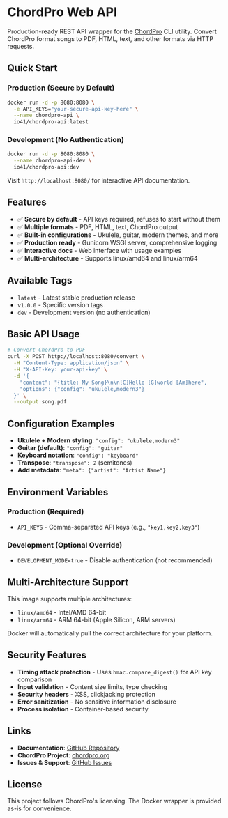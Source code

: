 # ChordPro Web API

Production-ready REST API wrapper for the [ChordPro](https://chordpro.org) CLI utility. Convert ChordPro format songs to PDF, HTML, text, and other formats via HTTP requests.

## Quick Start

### Production (Secure by Default)
```bash
docker run -d -p 8080:8080 \
  -e API_KEYS="your-secure-api-key-here" \
  --name chordpro-api \
  io41/chordpro-api:latest
```

### Development (No Authentication)
```bash
docker run -d -p 8080:8080 \
  --name chordpro-api-dev \
  io41/chordpro-api:dev
```

Visit `http://localhost:8080/` for interactive API documentation.

## Features

- ✅ **Secure by default** - API keys required, refuses to start without them
- ✅ **Multiple formats** - PDF, HTML, text, ChordPro output
- ✅ **Built-in configurations** - Ukulele, guitar, modern themes, and more
- ✅ **Production ready** - Gunicorn WSGI server, comprehensive logging
- ✅ **Interactive docs** - Web interface with usage examples
- ✅ **Multi-architecture** - Supports linux/amd64 and linux/arm64

## Available Tags

- `latest` - Latest stable production release
- `v1.0.0` - Specific version tags
- `dev` - Development version (no authentication)

## Basic API Usage

```bash
# Convert ChordPro to PDF
curl -X POST http://localhost:8080/convert \
  -H "Content-Type: application/json" \
  -H "X-API-Key: your-api-key" \
  -d '{
    "content": "{title: My Song}\n\n[C]Hello [G]world [Am]here",
    "options": {"config": "ukulele,modern3"}
  }' \
  --output song.pdf
```

## Configuration Examples

- **Ukulele + Modern styling**: `"config": "ukulele,modern3"`
- **Guitar (default)**: `"config": "guitar"`
- **Keyboard notation**: `"config": "keyboard"`
- **Transpose**: `"transpose": 2` (semitones)
- **Add metadata**: `"meta": {"artist": "Artist Name"}`

## Environment Variables

### Production (Required)
- `API_KEYS` - Comma-separated API keys (e.g., `"key1,key2,key3"`)

### Development (Optional Override)
- `DEVELOPMENT_MODE=true` - Disable authentication (not recommended)

## Multi-Architecture Support

This image supports multiple architectures:
- `linux/amd64` - Intel/AMD 64-bit
- `linux/arm64` - ARM 64-bit (Apple Silicon, ARM servers)

Docker will automatically pull the correct architecture for your platform.

## Security Features

- **Timing attack protection** - Uses `hmac.compare_digest()` for API key comparison
- **Input validation** - Content size limits, type checking
- **Security headers** - XSS, clickjacking protection
- **Error sanitization** - No sensitive information disclosure
- **Process isolation** - Container-based security

## Links

- **Documentation**: [GitHub Repository](https://github.com/user/chordpro-docker)
- **ChordPro Project**: [chordpro.org](https://chordpro.org)
- **Issues & Support**: [GitHub Issues](https://github.com/user/chordpro-docker/issues)

## License

This project follows ChordPro's licensing. The Docker wrapper is provided as-is for convenience.